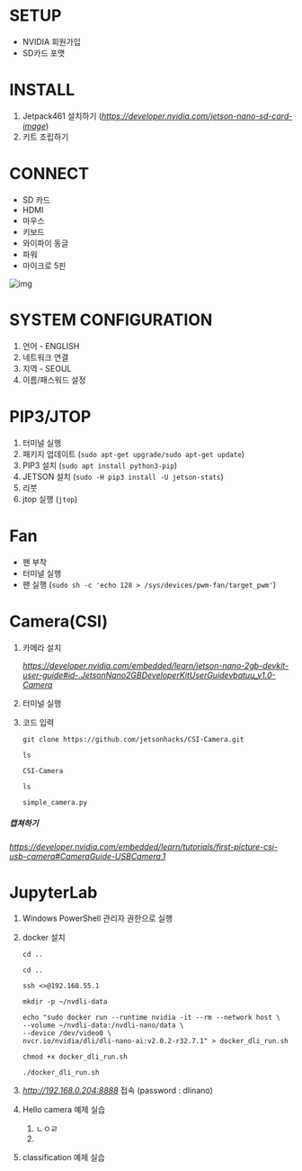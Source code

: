 # SETUP
* NVIDIA 회원가입
* SD카드 포맷

# INSTALL
1. Jetpack461 설치하기 (*https://developer.nvidia.com/jetson-nano-sd-card-image*)
2. 키트 조립하기

# CONNECT
* SD 카드
* HDMI
* 마우스
* 키보드
* 와이파이 동글
* 파워
* 마이크로 5핀

![img](https://github.com/kai-hun/cluster/assets/68891654/cfb7ebb1-1f32-49f8-9362-c8ddef5d6798)

# SYSTEM CONFIGURATION
1. 언어 - ENGLISH
2. 네트워크 연결
3. 지역 - SEOUL
4. 이름/패스워드 설정

# PIP3/JTOP
1. 터미널 실행
2. 패키지 업데이트 (`sudo apt-get upgrade/sudo apt-get update`)
3. PIP3 설치 (`sudo apt install python3-pip`)
4. JETSON 설치 (`sudo -H pip3 install -U jetson-stats`)
5. 리붓
6. jtop 실행 (`jtop`)

# Fan
* 팬 부착
* 터미널 실행
* 팬 실행 (`sudo sh -c 'echo 128 > /sys/devices/pwm-fan/target_pwm'`)

# Camera(CSI)
1. 카메라 설치
 
   *https://developer.nvidia.com/embedded/learn/jetson-nano-2gb-devkit-user-guide#id-.JetsonNano2GBDeveloperKitUserGuidevbatuu_v1.0-Camera*

2. 터미널 실행
3. 코드 입력

   ```shell
   git clone https://github.com/jetsonhacks/CSI-Camera.git
   
   ls
   
   CSI-Camera
   
   ls
   
   simple_camera.py
   ```

##### *캡쳐하기*

   *https://developer.nvidia.com/embedded/learn/tutorials/first-picture-csi-usb-camera#CameraGuide-USBCamera.1*

# JupyterLab
1. Windows PowerShell 관리자 권한으로 실행
2. docker 설치

   ```shell
   cd ..

   cd ..

   ssh <>@192.168.55.1

   mkdir -p ~/nvdli-data

   echo "sudo docker run --runtime nvidia -it --rm --network host \
   --volume ~/nvdli-data:/nvdli-nano/data \
   --device /dev/video0 \
   nvcr.io/nvidia/dli/dli-nano-ai:v2.0.2-r32.7.1" > docker_dli_run.sh

   chmod +x docker_dli_run.sh

   ./docker_dli_run.sh
   ```
  
3. *http://192.168.0.204:8888* 접속 (password : dlinano)
4. Hello camera 예제 실습
 
   1. ㄴㅇㄹ
   2. 

5. classification 예제 실습
     

